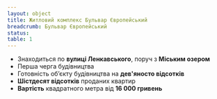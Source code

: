 ```yaml
---
layout: object
title: Житловий комплекс Бульвар Європейський
breadcrumb: Бульвар Європейський
status:
table: 1
---
```


<ul class="list-group list-group-flush">
  <li class="list-group-item">Знаходиться по <b>вулиці Ленкавського</b>, поруч з <strong>Міським озером</strong></li>
  <li class="list-group-item">Перша черга будівництва</li>
  <li class="list-group-item">Готовність об’єкту будівництва на <b>дев'яносто відсотків</b></li>
  <li class="list-group-item"><b>Шістдесят відсотків</b> проданих квартир</li>
  <li class="list-group-item"><b>Вартість</b> квадратного метра від <b>16 000 гривень</b></li>
</ul>
